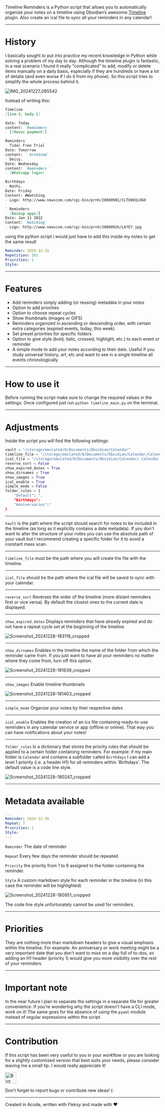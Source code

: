 

Timeline Reminders is a Python script that allows you to automatically organize your notes on a timeline using Obsidian’s awesome [Timeline](https://github.com/George-debug/obsidian-timeline) plugin. Also create an ical file to sync all your reminders in any calendar!

***

# History

I basically sought to put into practice my recent knowledge in Python while solving a problem of my day to day. Although the timeline plugin is fantastic, in a real scenario I found it really "complicated" to add, modify or delete items manually on a daily basis, especially if they are hundreds or have a lot of details (and even worse if I do it from my phone). So this script tries to simplify the whole process behind it.

![IMG_20241227_085542](https://github.com/user-attachments/assets/82f2c60f-8b5e-4139-a951-60ec64871960)


Instead of writing this: 

```markdown
Timeline
[line-3, body-1]

date: Today
content: `Reminders `
- [[Havoc payment]] 

Reminders 
- Tidal Free Trial 
Date: Tomorrow
content: ` Archived`
- Deisy. 
Date: Wednesday
content: `Reminders `
- [Whatsapp login] 

Birthdays
- Nathi. 
Date: Friday
Content: #Watching 
- Logo: http://www.newscom.com/cgi-bin/prnh/20080901/CLTU001LOGO

` Reminders
- [Backup apps]] 
Date: Jan 11 2022
Content: `Watching`
- Logo: http://www.newscom.com/cgi-bin/prnh/20080926/LA7E7.jpg
```

using the python script i would just have to add this inside my notes to get the same result

```yaml
Reminder: 2024-12-31
Repetition: 365
Priorities: 1
Style: 
```




***

# Features

- Add reminders simply adding (or reusing) metadata in your notes
- Option to add priorities
- Option to choose repeat cycles
- Show thumbnails (images or GIFS)
- Reminders organized in ascending or descending order, with certain extra categories (expired events, today, this week)
- Set preset priorities for specific folders
- Option to give style (bold, italic, crossed, highlight, etc.) to each event or reminder
- A simple mode to add your notes according to their date. Useful if you study universal history, art, etc and want to see in a single timeline all events chronologically
***

# How to use it

Before running the script make sure to change the required values in the settings. Once configured just run `python timeline_main.py` on the terminal.

***

# Adjustments

Inside the script you will find the following settings:

```python 
vault = "/storage/emulated/0/Documents/Obsidian/Calendar"
timeline_file = "/storage/emulated/0/Documents/Obsidian/Calendar/Calendar.md"
ical_file = "/storage/emulated/0/Documents/Obsidian/Calendar/.Calendar.ics"
reverse_sort = False
show_expired_dates = True
show_dirnames = True
show_images = True
ical_enable = True
simple_mode = False
folder_rules = {
	"Default": ",
	"Birthdays":
	"Anniversaries":"
}
```

***

`Vault` is the path where the script should search for notes to be included in the timeline (as long as it explicitly contains a date metadata). If you don't want to alter the structure of your notes you can use the absolute path of your vault but I recommend creating a specific folder for it to avoid a constant mass scan.

***

`timeline_file` must be the path where you will create the file with the timeline. 

***

`ical_file` should be the path where the ical file will be saved to sync with your calendar.

***

`reverse_sort` Reverses the order of the timeline (more distant reminders first or vice versa). By default the closest ones to the current date is displayed.

***

`show_expired_dates` Displays reminders that have already expired and do not have a repeat cycle set at the beginning of the timeline.

![Screenshot_20241228-183119_cropped](https://github.com/user-attachments/assets/8b393915-218b-475b-b23d-8950bcb2d024)

***

`show_dirnames` Enables in the timeline the name of the folder from which the reminder came from. If you just want to have all your reminders no matter where they come from, turn off this option.

![Screenshot_20241228-181839_cropped](https://github.com/user-attachments/assets/31c86cc6-32f1-45f5-9761-681aac0d6715)

***

`show_images` Enable timeline thumbnails

![Screenshot_20241228-181403_cropped](https://github.com/user-attachments/assets/bf579ba0-79e0-451e-b537-67e13aec6e8f)


***

`simple_mode` Organize your notes by their respective dates

***

`ical_enable` Enables the creation of an ics file containing ready-to-use reminders in any calendar service or app (offline or online). That way you can have notifications about your notes!

***

`folder_rules` Is a dictionary that stores the priority rules that should be applied to a certain folder containing reminders. For example: if my main folder is `Calendar` and contains a subfolder called `Birthdays` I can add a level 1 priority (i.e. a header H1) for all reminders within `Birthdays'. The default value is a code line style.

![Screenshot_20241228-180247_cropped](https://github.com/user-attachments/assets/cab50dc5-0848-4ea3-8107-4123a0ca2b04)


***

# Metadata available

```Yaml
---
Reminder: 2024-12-26
Repeat: 7
Priorities: 1
Style: 
---
```

`Reminder` The date of reminder

`Repeat` Every few days the reminder should be repeated

`Priority` the priority from 1 to 6 assigned to the folder containing the reminder.

`Style` A custom markdown style for each reminder in the timeline (in this case the reminder will be highlighted)

![Screenshot_20241228-180951_cropped](https://github.com/user-attachments/assets/67fb97d2-51da-43c3-8ca6-661604fb2166)

The code line style unfortunately cannot be used for reminders.

***

# Priorities

They are nothing more than markdown headers to give a visual emphasis within the timeline. For example: An anniversary or work meeting might be a very important date that you don’t want to miss on a day full of to-dos, so adding an H1 header (priority 1) would give you more visibility over the rest of your reminders.

***

# Important note

In the near future I plan to separate the settings in a separate file for greater convenience. If you're wondering why the script doesn't have a CLI mode, work on it! The same goes for the absence of using the `pyaml` module instead of regular expressions within the script.

***

# Contribution

If this script has been very useful to you in your workflow or you are looking for a slightly customized version that best suits your needs, please consider leaving me a small tip. I would really appreciate it!

<a href='https://ko-fi.com/W7W349H97' target='_blank'><img height='36' style='border:0px;height:36px;' src='https://storage.ko-fi.com/cdn/kofi1.png?v=6' border='0' alt='Buy Me a Coffee at ko-fi.com' /></a>


Don’t forget to report bugs or contribute new ideas! (:

***

Created in Acode, written with Fleksy and made with ❤
